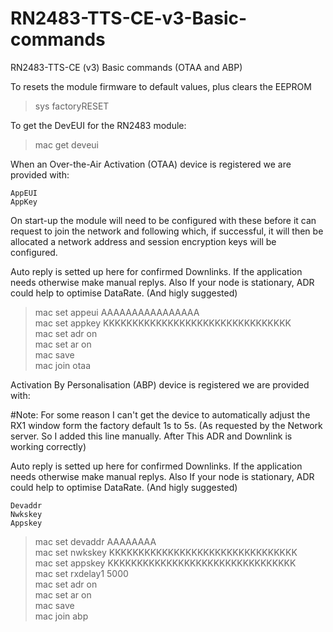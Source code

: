 # RN2483-TTS-CE-v3-Basic-commands
RN2483-TTS-CE (v3) Basic commands (OTAA and ABP) 

To resets the module firmware to default values, plus clears the EEPROM
> sys factoryRESET

To get the DevEUI for the RN2483 module:
> mac get deveui

When an Over-the-Air Activation (OTAA) device is registered we are provided with:

    AppEUI
    AppKey

On start-up the module will need to be configured with these before it can request to join the network and following which, if successful, it will then be allocated a network address and session encryption keys will be configured.

Auto reply is setted up here for confirmed Downlinks. If the application needs otherwise make manual replys. Also If your node is stationary, ADR could help to optimise DataRate. (And higly suggested)

> mac set appeui AAAAAAAAAAAAAAAA             
> mac set appkey KKKKKKKKKKKKKKKKKKKKKKKKKKKKKKKK   
> mac set adr on        
> mac set ar on             
> mac save                
> mac join otaa             

Activation By Personalisation (ABP) device is registered we are provided with:

#Note: For some reason I can't get the device to automatically adjust the RX1 window form the factory default 1s to 5s.
(As requested by the Network server. So I added this line manually. After This ADR and Downlink is working correctly)

Auto reply is setted up here for confirmed Downlinks. If the application needs otherwise make manual replys. Also If your node is stationary, ADR could help to optimise DataRate. (And higly suggested)


    Devaddr
    Nwkskey
    Appskey

> mac set devaddr AAAAAAAA                           
> mac set nwkskey KKKKKKKKKKKKKKKKKKKKKKKKKKKKKKKK   
> mac set appskey KKKKKKKKKKKKKKKKKKKKKKKKKKKKKKKK                  
> mac set rxdelay1 5000     
> mac set adr on        
> mac set ar on         
> mac save                                           
> mac join abp                                       
